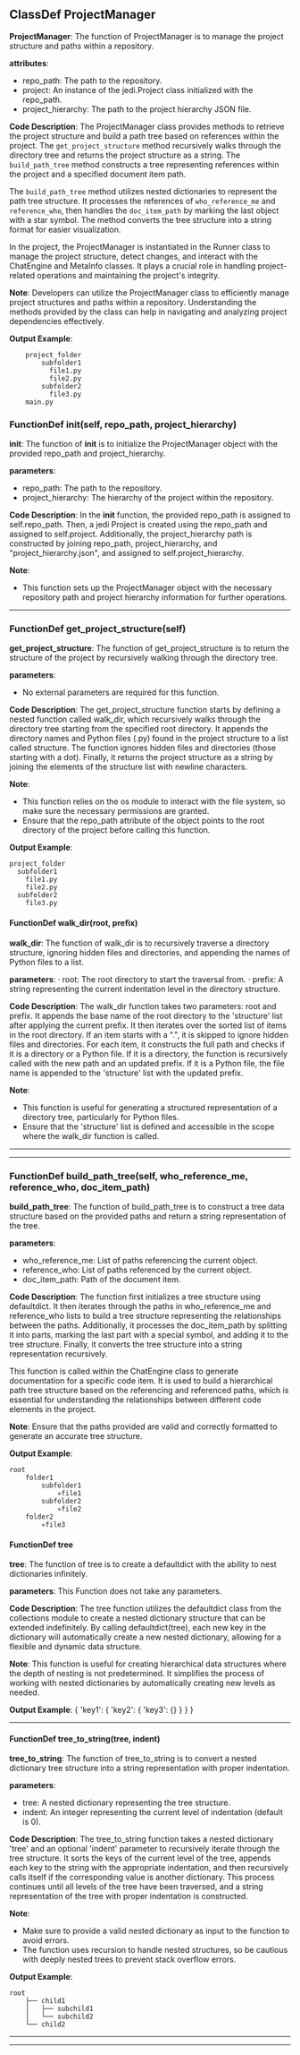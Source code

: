 ## ClassDef ProjectManager
**ProjectManager**: The function of ProjectManager is to manage the project structure and paths within a repository.

**attributes**:
- repo_path: The path to the repository.
- project: An instance of the jedi.Project class initialized with the repo_path.
- project_hierarchy: The path to the project hierarchy JSON file.

**Code Description**:
The ProjectManager class provides methods to retrieve the project structure and build a path tree based on references within the project. The `get_project_structure` method recursively walks through the directory tree and returns the project structure as a string. The `build_path_tree` method constructs a tree representing references within the project and a specified document item path.

The `build_path_tree` method utilizes nested dictionaries to represent the path tree structure. It processes the references of `who_reference_me` and `reference_who`, then handles the `doc_item_path` by marking the last object with a star symbol. The method converts the tree structure into a string format for easier visualization.

In the project, the ProjectManager is instantiated in the Runner class to manage the project structure, detect changes, and interact with the ChatEngine and MetaInfo classes. It plays a crucial role in handling project-related operations and maintaining the project's integrity.

**Note**:
Developers can utilize the ProjectManager class to efficiently manage project structures and paths within a repository. Understanding the methods provided by the class can help in navigating and analyzing project dependencies effectively.

**Output Example**:
```
    project_folder
        subfolder1
          file1.py
          file2.py
        subfolder2
          file3.py
    main.py
```
### FunctionDef __init__(self, repo_path, project_hierarchy)
**__init__**: The function of __init__ is to initialize the ProjectManager object with the provided repo_path and project_hierarchy.

**parameters**:
- repo_path: The path to the repository.
- project_hierarchy: The hierarchy of the project within the repository.

**Code Description**:
In the __init__ function, the provided repo_path is assigned to self.repo_path. Then, a jedi Project is created using the repo_path and assigned to self.project. Additionally, the project_hierarchy path is constructed by joining repo_path, project_hierarchy, and "project_hierarchy.json", and assigned to self.project_hierarchy.

**Note**:
- This function sets up the ProjectManager object with the necessary repository path and project hierarchy information for further operations.
***
### FunctionDef get_project_structure(self)
**get_project_structure**: The function of get_project_structure is to return the structure of the project by recursively walking through the directory tree.

**parameters**:
- No external parameters are required for this function.

**Code Description**:
The get_project_structure function starts by defining a nested function called walk_dir, which recursively walks through the directory tree starting from the specified root directory. It appends the directory names and Python files (.py) found in the project structure to a list called structure. The function ignores hidden files and directories (those starting with a dot). Finally, it returns the project structure as a string by joining the elements of the structure list with newline characters.

**Note**:
- This function relies on the os module to interact with the file system, so make sure the necessary permissions are granted.
- Ensure that the repo_path attribute of the object points to the root directory of the project before calling this function.

**Output Example**:
```
project_folder
  subfolder1
    file1.py
    file2.py
  subfolder2
    file3.py
```
#### FunctionDef walk_dir(root, prefix)
**walk_dir**: The function of walk_dir is to recursively traverse a directory structure, ignoring hidden files and directories, and appending the names of Python files to a list.

**parameters**:
· root: The root directory to start the traversal from.
· prefix: A string representing the current indentation level in the directory structure.

**Code Description**:
The walk_dir function takes two parameters: root and prefix. It appends the base name of the root directory to the 'structure' list after applying the current prefix. It then iterates over the sorted list of items in the root directory. If an item starts with a ".", it is skipped to ignore hidden files and directories. For each item, it constructs the full path and checks if it is a directory or a Python file. If it is a directory, the function is recursively called with the new path and an updated prefix. If it is a Python file, the file name is appended to the 'structure' list with the updated prefix.

**Note**:
- This function is useful for generating a structured representation of a directory tree, particularly for Python files.
- Ensure that the 'structure' list is defined and accessible in the scope where the walk_dir function is called.
***
***
### FunctionDef build_path_tree(self, who_reference_me, reference_who, doc_item_path)
**build_path_tree**: The function of build_path_tree is to construct a tree data structure based on the provided paths and return a string representation of the tree.

**parameters**:
- who_reference_me: List of paths referencing the current object.
- reference_who: List of paths referenced by the current object.
- doc_item_path: Path of the document item.

**Code Description**:
The function first initializes a tree structure using defaultdict. It then iterates through the paths in who_reference_me and reference_who lists to build a tree structure representing the relationships between the paths. Additionally, it processes the doc_item_path by splitting it into parts, marking the last part with a special symbol, and adding it to the tree structure. Finally, it converts the tree structure into a string representation recursively.

This function is called within the ChatEngine class to generate documentation for a specific code item. It is used to build a hierarchical path tree structure based on the referencing and referenced paths, which is essential for understanding the relationships between different code elements in the project.

**Note**: Ensure that the paths provided are valid and correctly formatted to generate an accurate tree structure.

**Output Example**: 
```
root
    folder1
        subfolder1
            ✳️file1
        subfolder2
            ✳️file2
    folder2
        ✳️file3
```
#### FunctionDef tree
**tree**: The function of tree is to create a defaultdict with the ability to nest dictionaries infinitely.

**parameters**: This Function does not take any parameters.

**Code Description**: The tree function utilizes the defaultdict class from the collections module to create a nested dictionary structure that can be extended indefinitely. By calling defaultdict(tree), each new key in the dictionary will automatically create a new nested dictionary, allowing for a flexible and dynamic data structure.

**Note**: This function is useful for creating hierarchical data structures where the depth of nesting is not predetermined. It simplifies the process of working with nested dictionaries by automatically creating new levels as needed.

**Output Example**: 
{
    'key1': {
        'key2': {
            'key3': {}
        }
    }
}
***
#### FunctionDef tree_to_string(tree, indent)
**tree_to_string**: The function of tree_to_string is to convert a nested dictionary tree structure into a string representation with proper indentation.

**parameters**:
- tree: A nested dictionary representing the tree structure.
- indent: An integer representing the current level of indentation (default is 0).

**Code Description**:
The tree_to_string function takes a nested dictionary 'tree' and an optional 'indent' parameter to recursively iterate through the tree structure. It sorts the keys of the current level of the tree, appends each key to the string with the appropriate indentation, and then recursively calls itself if the corresponding value is another dictionary. This process continues until all levels of the tree have been traversed, and a string representation of the tree with proper indentation is constructed.

**Note**:
- Make sure to provide a valid nested dictionary as input to the function to avoid errors.
- The function uses recursion to handle nested structures, so be cautious with deeply nested trees to prevent stack overflow errors.

**Output Example**:
```
root
    ├── child1
    │   ├── subchild1
    │   └── subchild2
    └── child2
```
***
***

